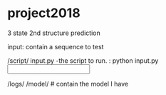 # project2018
3 state 2nd structure prediction

input: contain a sequence to test

/script/
  input.py  -the script to run. 
  <Usage>: python input.py <input sequence>

/logs/
  /model/ # contain the model I have
